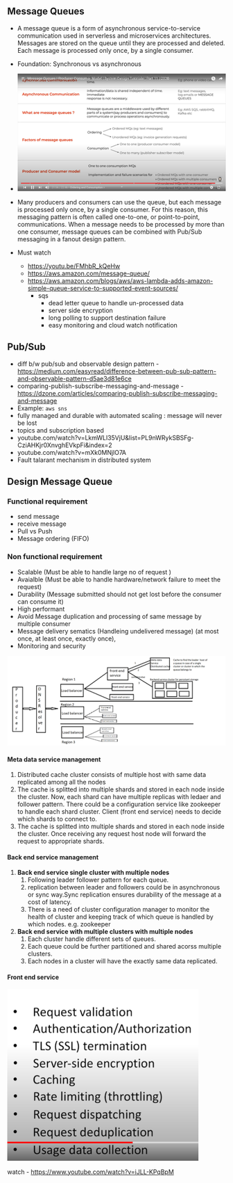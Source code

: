 
## Message Queues 
- A message queue is a form of asynchronous service-to-service communication used in serverless and microservices architectures. Messages are stored on the queue until they are processed and deleted. Each message is processed only once, by a single consumer.
- Foundation: Synchronous vs asynchronous
- ![message-queue](message-queues.png)

- Many producers and consumers can use the queue, but each message is processed only once, by a single consumer. For this reason, this messaging pattern is often called one-to-one, or point-to-point, communications. When a message needs to be processed by more than one consumer, message queues can be combined with Pub/Sub messaging in a fanout design pattern.

- Must watch
  - https://youtu.be/FMhbR_kQeHw
  - https://aws.amazon.com/message-queue/
  - https://aws.amazon.com/blogs/aws/aws-lambda-adds-amazon-simple-queue-service-to-supported-event-sources/
    - sqs
      - dead letter queue to handle un-processed data
      - server side encryption
      - long polling to support destination failure
      - easy monitoring and cloud watch notification

## Pub/Sub
- diff b/w pub/sub and observable design pattern -  https://medium.com/easyread/difference-between-pub-sub-pattern-and-observable-pattern-d5ae3d81e6ce
- comparing-publish-subscribe-messaging-and-message - https://dzone.com/articles/comparing-publish-subscribe-messaging-and-message
- Example: `aws sns`
- fully managed and durable with automated scaling : message will never be lost
- topics and subscription based
- youtube.com/watch?v=LkmWLl35VjU&list=PL9nWRykSBSFg-CziAHKjr0XnvghEVkpFi&index=2
- youtube.com/watch?v=mXk0MNjlO7A
- Fault talarant mechanism in distributed system


## Design Message Queue

### Functional requirement
- send message
- receive message
- Pull vs Push 
- Message ordering (FIFO)

### Non functional requirement
- Scalable (Must be able to handle large no of request )
- Avaialble (Must be able to handle hardware/network failure to meet the request)
- Durability (Message submitted should not get lost before the consumer can consume it)
- High performant
- Avoid Message duplication and processing of same message by multiple consumer
- Message delivery sematics (Handleing undelivered message) (at most once, at least once, exactly once),
- Monitoring and security

![high-level](.\Message-queue-high-level.png)

#### Meta data service management
1. Distributed cache cluster consists of multiple host with same data replicated among all the nodes
2. The cache is splitted into multiple shards and stored in each node inside the cluster. Now, each shard can have multiple replicas with ledaer and follower pattern. There could be a configuration service like zookeeper to handle each shard cluster. Client (front end service) needs to decide which shards to connect to. 
3.  The cache is splitted into multiple shards and stored in each node inside the cluster. Once receiving any request host node will forward the request to appropriate shards. 


#### Back end service management
1. **Back end service single cluster with multiple nodes**
   1. Following leader follower pattern for each queue.
   2. replication between leader and followers could be in asynchronous or sync way.Sync replication ensures durability of the message at a cost of latency.
   3. There is a need of cluster configuration manager to monitor the health of cluster and keeping track of which queue is handled by which nodes. e.g. zookeeper
2. **Back end service with multiple clusters with multiple nodes**
   1. Each cluster handle different sets of queues.
   2. Each queue could be further partitioned and shared acorss multiple clusters. 
   3. Each nodes in a cluster will have the exactly same data replicated.


#### Front end service
![front_end](.\message-queue-front-service.PNG)

watch - https://www.youtube.com/watch?v=iJLL-KPqBpM
